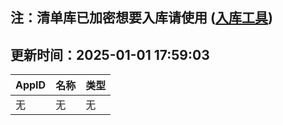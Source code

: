 ## 注：清单库已加密想要入库请使用 ([入库工具](https://github.com/BlankTMing/ManifestAutoUpdate/releases))

## 更新时间：2025-01-01 17:59:03
| AppID | 名称 | 类型  |
| :-------------------- | :----------------------------- | :----------- |
| 无 | 无 | 无 |
